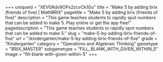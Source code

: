 +++
uniqueid = "XEVGKdv9OPx2zcvCk1Gu"
title = "Make 5 by adding brix (friends of five) | MathBRIX"
pagetitle = "Make 5 by adding brix (friends of five)"
description = "This game teaches students to rapidly spot numbers that can be added to make 5. Play online or get the app free!"
pagedescription = "This game teaches students to rapidly spot numbers that can be added to make 5."
slug = "make-5-by-adding-brix-friends-of-five"
url = "/kindergarten/make-5-by-adding-brix-friends-of-five"
grade = "Kindergarten"
category = "Operations and Algebraic Thinking"
gametype = "BRIX_MASTER"
subgametype = "FILL_BLANK_WITH_GIVEN_WITHIN_5"
image = "fill-blank-with-given-within-5"
+++